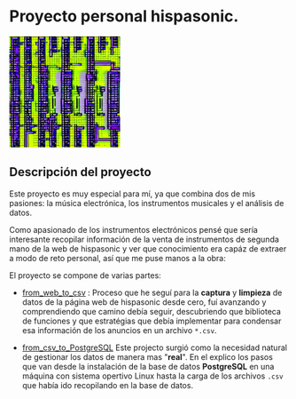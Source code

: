 # Proyecto personal hispasonic.

<img src="READ.jpeg" alt="README" style="width:200px;"/>

## Descripción del proyecto

Este proyecto es muy especial para mí, ya que combina dos de mis pasiones: la música electrónica, los instrumentos musicales y el análisis de datos.

Como apasionado de los instrumentos electrónicos pensé que sería interesante recopilar información de la venta de instrumentos de segunda mano de la web de hispasonic y ver que conocimiento era capáz de extraer a modo de reto personal, así que me puse manos a la obra: 


El proyecto se compone de varias partes:

- [from_web_to_csv](https://github.com/albertjimrod/personal_proj_hispasonic/blob/f775538b852e3e21d765cc5fdd147b3227cadfa4/from_web_to_csv.ipynb) : Proceso que he seguí para la **captura** y **limpieza** de datos de la página web de hispasonic desde cero, fuí avanzando y comprendiendo que camino debía seguir, descubriendo que biblioteca de funciones y que estratégias que debía implementar para condensar esa información de los anuncios en un archivo `*.csv`.

- [from_csv_to_PostgreSQL](https://github.com/albertjimrod/personal_proj_hispasonic/blob/1a4a9744340845bcae42003bf9c178954f9c4e1d/from_csv_to_PostgreSQL.ipynb) Este projecto surgió como la necesidad natural de gestionar los datos de manera mas "**real**". En el explico los pasos que van desde la instalación de la base de datos **PostgreSQL** en una máquina con sistema opertivo Linux hasta la carga de los archivos  `.csv` que había ido recopilando en la base de datos.
